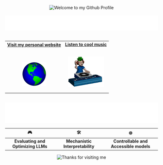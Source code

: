 <!-- "Hero" Header -->
<div align="center">
  <img src="https://github.com/BrunnerLivio/brunnerlivio/blob/master/images/welcome.png?raw=true" style="max-width: 100%;" alt="Welcome to my Github Profile" />
  <br />
  <br />
  <img height="50" alt="My Name is Shubh and I like ML" src="images/personal_note.svg" />
  <br />
  <br />

</div>


<!-- Social -->
<table width="100%" align="center">
<tr>
<td align="center">
<a href="https://shubh-man007.github.io/mebew/">
<strong>Visit my personal website </strong>
<br />
<br />
<br />

<p>
<img alt="Globe" height="80" src="images/globe.gif">
</a>
</p>
</td>

<td align="center">
<a href="https://open.spotify.com/playlist/6Nj2y7hOsSjjy8cBCTBNsR?si=97ff8d68d483496a">
<strong>Listen to cool music</strong>
<br />
<br />

<p>
<img height="100" alt="Music" src="images/music.gif"> 
</a>
</p>
</td>
</tr>
</table>

<br />

<!-- Interests Section -->  
<div align="center">
<a href="https://github.com/BrunnerLivio/brunnerlivio/issues/62#issuecomment-new"><img src="images/guestbook.svg"></a> 
</div>

<table align="center" style="width: 100%; border-spacing: 20px; text-align: center;">
    <thead>
        <tr>
            <th>🎮</th>
            <th>🛠️</th>
            <th>🌐</th>
        </tr>
    </thead>
    <tbody>
        <tr>
            <td><b>Evaluating and Optimizing LLMs</b></td>
            <td><b>Mechanistic Interpretability</b></td>
            <td><b>Controllable and Accessible models</b></td>
        </tr>
    </tbody>
</table>



<!--Footer-->
<div align="center">
<img height="120" alt="Thanks for visiting me" width="100%" src="https://raw.githubusercontent.com/BrunnerLivio/brunnerlivio/master/images/marquee.svg" />
<br />
</div>
